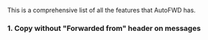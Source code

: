 This is a comprehensive list of all the features that AutoFWD has.

### 1. Copy without "Forwarded from" header on messages